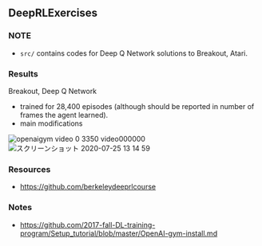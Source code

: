 ## DeepRLExercises
### NOTE
- `src/` contains codes for Deep Q Network solutions to Breakout, Atari.

### Results
Breakout, Deep Q Network

- trained for 28,400 episodes (although should be reported in number of frames the agent learned).
- main modifications

![openaigym video 0 3350 video000000](https://user-images.githubusercontent.com/8359397/88448370-317e9c80-ce78-11ea-9081-5c914dd5841b.gif)
![スクリーンショット 2020-07-25 13 14 59](https://user-images.githubusercontent.com/8359397/88448468-49a2eb80-ce79-11ea-83ee-bbaf182d5912.png)

### Resources
- https://github.com/berkeleydeeprlcourse

### Notes
- https://github.com/2017-fall-DL-training-program/Setup_tutorial/blob/master/OpenAI-gym-install.md
